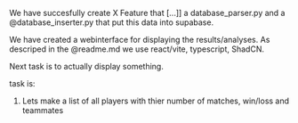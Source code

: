 We have succesfully create X Feature that [...]] a database_parser.py and a @database_inserter.py  that put this data into supabase. 

We have created a webinterface for displaying the results/analyses. As descriped in the @readme.md we use react/vite, typescript, ShadCN. 

Next task is to actually display something. 

task is:
1. Lets make a list of all players with thier number of matches, win/loss and teammates 